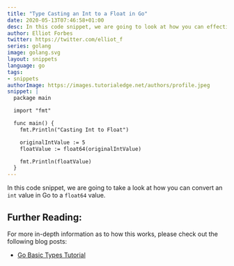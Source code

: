 ```yaml
---
title: "Type Casting an Int to a Float in Go"
date: 2020-05-13T07:46:58+01:00
desc: In this code snippet, we are going to look at how you can effectively cast an int in go to a float
author: Elliot Forbes
twitter: https://twitter.com/elliot_f
series: golang
image: golang.svg
layout: snippets
language: go
tags:
- snippets
authorImage: https://images.tutorialedge.net/authors/profile.jpeg
snippet: |
  package main

  import "fmt"

  func main() {
    fmt.Println("Casting Int to Float")

    originalIntValue := 5
    floatValue := float64(originalIntValue)

    fmt.Println(floatValue)
  }
---
```


In this code snippet, we are going to take a look at how you can convert an `int` value in Go to a `float64` value.

## Further Reading:

For more in-depth information as to how this works, please check out the following blog posts:

* [Go Basic Types Tutorial](/golang/go-basic-types-tutorial/)